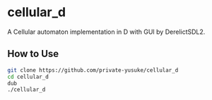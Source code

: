 # cellular_d

A Cellular automaton implementation in D with GUI by DerelictSDL2.

## How to Use

```bash
git clone https://github.com/private-yusuke/cellular_d
cd cellular_d
dub
./cellular_d
```